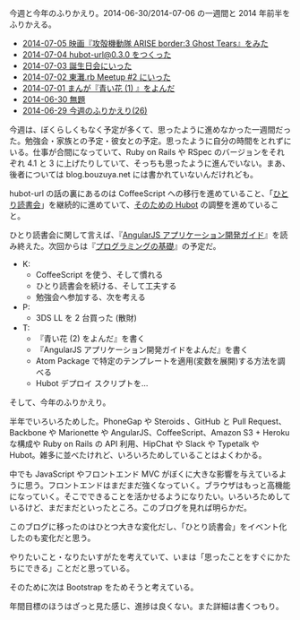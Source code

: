 今週と今年のふりかえり。2014-06-30/2014-07-06 の一週間と 2014 年前半をふりかえる。

- [2014-07-05 映画『攻殻機動隊 ARISE border:3 Ghost Tears』をみた][2014-07-05]
- [2014-07-04 hubot-url@0.3.0 をつくった][2014-07-04]
- [2014-07-03 誕生日会にいった][2014-07-03]
- [2014-07-02 東灘.rb Meetup #2 にいった][2014-07-02]
- [2014-07-01 まんが『青い花 (1) 』をよんだ][2014-07-01]
- [2014-06-30 無題][2014-06-30]
- [2014-06-29 今週のふりかえり(26)][2014-06-29]

今週は、ぼくらしくもなく予定が多くて、思ったように進めなかった一週間だった。勉強会・家族との予定・彼女との予定。思ったように自分の時間をとれずにいる。仕事が合間になっていて、Ruby on Rails や RSpec のバージョンをそれぞれ 4.1 と 3 に上げたりしていて、そっちも思ったように進んでいない。まあ、後者については blog.bouzuya.net には書かれていないんだけれども。

hubot-url の話の裏にあるのは CoffeeScript への移行を進めていること、「[ひとり読書会][hitoridokusho/hitoridokusho]」を継続的に進めていて、[そのための Hubot][hitoridokusho/hibot] の調整を進めていること。

ひとり読書会に関して言えば、『[AngularJS アプリケーション開発ガイド][isbn:4873116678]』を読み終えた。次回からは『[プログラミングの基礎][isbn:4781911609]』の予定だ。

- K:
  - CoffeeScript を使う、そして慣れる
  - ひとり読書会を続ける、そして工夫する
  - 勉強会へ参加する、次を考える
- P:
  - 3DS LL を 2 台買った (散財)
- T:
  - 『青い花 (2) をよんだ』を書く
  - 『AngularJS アプリケーション開発ガイドをよんだ』を書く
  - Atom Package で特定のテンプレートを適用(変数を展開)する方法を調べる
  - Hubot デプロイ スクリプトを...

そして、今年のふりかえり。

半年でいろいろためした。PhoneGap や Steroids 、GitHub と Pull Request、Backbone や Marionette や AngularJS、CoffeeScript、Amazon S3 + Heroku な構成や Ruby on Rails の API 利用、HipChat や Slack や Typetalk や Hubot。雑多に並べたけれど、いろいろためしていることはよくわかる。

中でも JavaScript やフロントエンド MVC がぼくに大きな影響を与えているように思う。フロントエンドはまだまだ強くなっていく。ブラウザはもっと高機能になっていく。そこでできることを活かせるようになりたい。いろいろためしているけど、まだまだといったところ。このブログを見れば明らかだ。

このブログに移ったのはひとつ大きな変化だし、「ひとり読書会」をイベント化したのも変化だと思う。

やりたいこと・なりたいすがたを考えていて、いまは「思ったことをすぐにかたちにできる」ことだと思っている。

そのために次は Bootstrap をためそうと考えている。

年間目標のほうはざっと見た感じ、進捗は良くない。また詳細は書くつもり。

[isbn:4873116678]: http://www.amazon.co.jp/dp/4873116678
[isbn:4781911609]: http://www.amazon.co.jp/dp/4781911609
[hitoridokusho/hitoridokusho]: https://github.com/hitoridokusho/hitoridokusho
[hitoridokusho/hibot]: https://github.com/hitoridokusho/hibot
[2014-07-05]: http://blog.bouzuya.net/2014/07/05/
[2014-07-04]: http://blog.bouzuya.net/2014/07/04/
[2014-07-03]: http://blog.bouzuya.net/2014/07/03/
[2014-07-02]: http://blog.bouzuya.net/2014/07/02/
[2014-07-01]: http://blog.bouzuya.net/2014/07/01/
[2014-06-30]: http://blog.bouzuya.net/2014/06/30/
[2014-06-29]: http://blog.bouzuya.net/2014/06/29/
